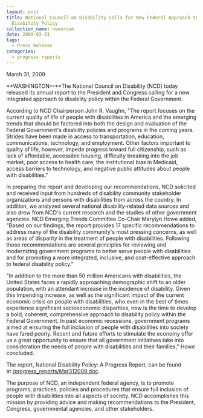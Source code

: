```yaml
---
layout: post
title: National Council on Disability Calls for New Federal Approach to
  Disability Policy
collection_name: newsroom
date: 2009-03-31
tags:
  - Press Release
categories:
  - progress reports
---
```


M﻿arch 31, 2009

**WASHINGTON—**The National Council on Disability (NCD) today released its annual report to the President and Congress calling for a new integrated approach to disability policy within the Federal Government.

According to NCD Chairperson John R. Vaughn, "The report focuses on the current quality of life of people with disabilities in America and the emerging trends that should be factored into both the design and evaluation of the Federal Government's disability policies and programs in the coming years. Strides have been made in access to transportation, education, communications, technology, and employment. Other factors important to quality of life, however, impede progress toward full citizenship, such as lack of affordable, accessible housing, difficulty breaking into the job market, poor access to health care, the institutional bias in Medicaid, access barriers to technology, and negative public attitudes about people with disabilities."

In preparing the report and developing our recommendations, NCD solicited and received input from hundreds of disability community stakeholder organizations and persons with disabilities from across the country. In addition, we analyzed several national disability-related data sources and also drew from NCD's current research and the studies of other government agencies. NCD Emerging Trends Committee Co-Chair Marylyn Howe added, "Based on our findings, the report provides 17 specific recommendations to address many of the disability community's most pressing concerns, as well as areas of disparity in the treatment of people with disabilities. Following those recommendations are several principles for reviewing and modernizing government programs to better serve people with disabilities and for promoting a more integrated, inclusive, and cost-effective approach to federal disability policy."

"In addition to the more than 50 million Americans with disabilities, the United States faces a rapidly approaching demographic shift to an older population, with an attendant increase in the incidence of disability. Given this impending increase, as well as the significant impact of the current economic crisis on people with disabilities, who even in the best of times experience significant socioeconomic disparities, now is the time to develop a bold, coherent, comprehensive approach to disability policy within the Federal Government. In past economic recessions, government programs aimed at ensuring the full inclusion of people with disabilities into society have fared poorly. Recent and future efforts to stimulate the economy offer us a great opportunity to ensure that all government initiatives take into consideration the needs of people with disabilities and their families," Howe concluded.

The report, National Disability Policy: A Progress Report, can be found at [/progress_reports/Mar312009.doc](https://ncd.gov/progress_reports/Mar312009).

The purpose of NCD, an independent federal agency, is to promote programs, practices, policies and procedures that ensure full inclusion of people with disabilities into all aspects of society. NCD accomplishes this mission by providing advice and making recommendations to the President, Congress, governmental agencies, and other stakeholders.
